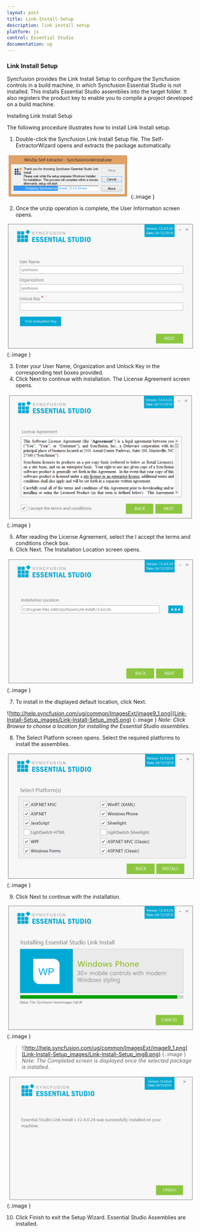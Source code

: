 ```yaml
---
layout: post
title: Link-Install-Setup
description: link install setup
platform: js
control: Essential Studio
documentation: ug
---
```


### Link Install Setup

Syncfusion provides the Link Install Setup to configure the Syncfusion controls in a build machine, in which Syncfusion Essential Studio is not installed. This installs Essential Studio assemblies into the target folder. It also registers the product key to enable you to compile a project developed on a build machine. 

Installing Link Install Setup

The following procedure illustrates how to install Link Install setup.

1. Double-click the Syncfusion Link Install Setup file. The Self-ExtractorWizard opens and extracts the package automatically.



![](Link-Install-Setup_images/Link-Install-Setup_img1.png)
{:.image }




2. Once the unzip operation is complete, the User Information screen opens.



![](Link-Install-Setup_images/Link-Install-Setup_img2.png)
{:.image }




3. Enter your User Name, Organization and Unlock Key in the corresponding text boxes provided.
4. Click Next to continue with installation. The License Agreement screen opens.



![](Link-Install-Setup_images/Link-Install-Setup_img3.png)
{:.image }




5. After reading the License Agreement, select the I accept the terms and conditions check box.
6. Click Next. The Installation Location screen opens.



![](Link-Install-Setup_images/Link-Install-Setup_img4.png)
{:.image }




7. To install in the displayed default location, click Next.
> 
![http://help.syncfusion.com/ug/common/ImagesExt/image9_1.png](Link-Install-Setup_images/Link-Install-Setup_img5.png)
{:.image }
_Note: Click Browse to choose a location for installing the Essential Studio assemblies._

8. The Select Platform screen opens. Select the required platforms to install the assemblies.



![](Link-Install-Setup_images/Link-Install-Setup_img6.png)
{:.image }




9. Click Next to continue with the installation.



![](Link-Install-Setup_images/Link-Install-Setup_img7.png)
{:.image }


> ![http://help.syncfusion.com/ug/common/ImagesExt/image9_1.png](Link-Install-Setup_images/Link-Install-Setup_img8.png)
{:.image }
_Note: The Completed screen is displayed once the selected package is installed._



![](Link-Install-Setup_images/Link-Install-Setup_img9.png)
{:.image }




10. Click Finish to exit the Setup Wizard. Essential Studio Assemblies are installed.
